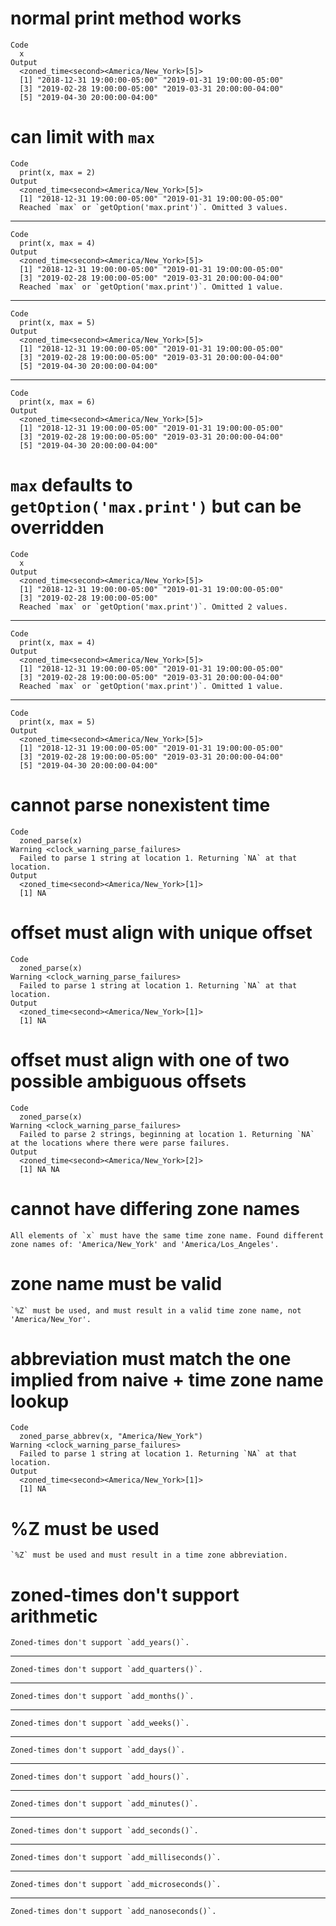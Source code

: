 # normal print method works

    Code
      x
    Output
      <zoned_time<second><America/New_York>[5]>
      [1] "2018-12-31 19:00:00-05:00" "2019-01-31 19:00:00-05:00"
      [3] "2019-02-28 19:00:00-05:00" "2019-03-31 20:00:00-04:00"
      [5] "2019-04-30 20:00:00-04:00"

# can limit with `max`

    Code
      print(x, max = 2)
    Output
      <zoned_time<second><America/New_York>[5]>
      [1] "2018-12-31 19:00:00-05:00" "2019-01-31 19:00:00-05:00"
      Reached `max` or `getOption('max.print')`. Omitted 3 values.

---

    Code
      print(x, max = 4)
    Output
      <zoned_time<second><America/New_York>[5]>
      [1] "2018-12-31 19:00:00-05:00" "2019-01-31 19:00:00-05:00"
      [3] "2019-02-28 19:00:00-05:00" "2019-03-31 20:00:00-04:00"
      Reached `max` or `getOption('max.print')`. Omitted 1 value.

---

    Code
      print(x, max = 5)
    Output
      <zoned_time<second><America/New_York>[5]>
      [1] "2018-12-31 19:00:00-05:00" "2019-01-31 19:00:00-05:00"
      [3] "2019-02-28 19:00:00-05:00" "2019-03-31 20:00:00-04:00"
      [5] "2019-04-30 20:00:00-04:00"

---

    Code
      print(x, max = 6)
    Output
      <zoned_time<second><America/New_York>[5]>
      [1] "2018-12-31 19:00:00-05:00" "2019-01-31 19:00:00-05:00"
      [3] "2019-02-28 19:00:00-05:00" "2019-03-31 20:00:00-04:00"
      [5] "2019-04-30 20:00:00-04:00"

# `max` defaults to `getOption('max.print')` but can be overridden

    Code
      x
    Output
      <zoned_time<second><America/New_York>[5]>
      [1] "2018-12-31 19:00:00-05:00" "2019-01-31 19:00:00-05:00"
      [3] "2019-02-28 19:00:00-05:00"
      Reached `max` or `getOption('max.print')`. Omitted 2 values.

---

    Code
      print(x, max = 4)
    Output
      <zoned_time<second><America/New_York>[5]>
      [1] "2018-12-31 19:00:00-05:00" "2019-01-31 19:00:00-05:00"
      [3] "2019-02-28 19:00:00-05:00" "2019-03-31 20:00:00-04:00"
      Reached `max` or `getOption('max.print')`. Omitted 1 value.

---

    Code
      print(x, max = 5)
    Output
      <zoned_time<second><America/New_York>[5]>
      [1] "2018-12-31 19:00:00-05:00" "2019-01-31 19:00:00-05:00"
      [3] "2019-02-28 19:00:00-05:00" "2019-03-31 20:00:00-04:00"
      [5] "2019-04-30 20:00:00-04:00"

# cannot parse nonexistent time

    Code
      zoned_parse(x)
    Warning <clock_warning_parse_failures>
      Failed to parse 1 string at location 1. Returning `NA` at that location.
    Output
      <zoned_time<second><America/New_York>[1]>
      [1] NA

# offset must align with unique offset

    Code
      zoned_parse(x)
    Warning <clock_warning_parse_failures>
      Failed to parse 1 string at location 1. Returning `NA` at that location.
    Output
      <zoned_time<second><America/New_York>[1]>
      [1] NA

# offset must align with one of two possible ambiguous offsets

    Code
      zoned_parse(x)
    Warning <clock_warning_parse_failures>
      Failed to parse 2 strings, beginning at location 1. Returning `NA` at the locations where there were parse failures.
    Output
      <zoned_time<second><America/New_York>[2]>
      [1] NA NA

# cannot have differing zone names

    All elements of `x` must have the same time zone name. Found different zone names of: 'America/New_York' and 'America/Los_Angeles'.

# zone name must be valid

    `%Z` must be used, and must result in a valid time zone name, not 'America/New_Yor'.

# abbreviation must match the one implied from naive + time zone name lookup

    Code
      zoned_parse_abbrev(x, "America/New_York")
    Warning <clock_warning_parse_failures>
      Failed to parse 1 string at location 1. Returning `NA` at that location.
    Output
      <zoned_time<second><America/New_York>[1]>
      [1] NA

# %Z must be used

    `%Z` must be used and must result in a time zone abbreviation.

# zoned-times don't support arithmetic

    Zoned-times don't support `add_years()`.

---

    Zoned-times don't support `add_quarters()`.

---

    Zoned-times don't support `add_months()`.

---

    Zoned-times don't support `add_weeks()`.

---

    Zoned-times don't support `add_days()`.

---

    Zoned-times don't support `add_hours()`.

---

    Zoned-times don't support `add_minutes()`.

---

    Zoned-times don't support `add_seconds()`.

---

    Zoned-times don't support `add_milliseconds()`.

---

    Zoned-times don't support `add_microseconds()`.

---

    Zoned-times don't support `add_nanoseconds()`.

